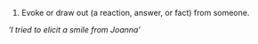 1. Evoke or draw out (a reaction, answer, or fact) from someone.

_‘I tried to elicit a smile from Joanna’_
